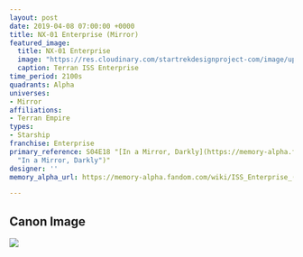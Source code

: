 ```yaml
---
layout: post
date: 2019-04-08 07:00:00 +0000
title: NX-01 Enterprise (Mirror)
featured_image:
  title: NX-01 Enterprise
  image: "https://res.cloudinary.com/startrekdesignproject-com/image/upload/v1554862197/NX-01EnterpriseMirror.png"
  caption: Terran ISS Enterprise
time_period: 2100s
quadrants: Alpha
universes:
- Mirror
affiliations:
- Terran Empire
types:
- Starship
franchise: Enterprise
primary_reference: S04E18 "[In a Mirror, Darkly](https://memory-alpha.fandom.com/wiki/In_a_Mirror,_Darkly
  "In a Mirror, Darkly")"
designer: ''
memory_alpha_url: https://memory-alpha.fandom.com/wiki/ISS_Enterprise_(NX-01)

---
```

## Canon Image

![](https://res.cloudinary.com/startrekdesignproject-com/image/upload/v1554740048/NX-01EnterpriseMirror1.jpg)
